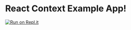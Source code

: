 # React Context Example App!

[![Run on Repl.it](https://repl.it/badge/github/willworth/contextexampleapp)](https://repl.it/github/willworth/contextexampleapp)
